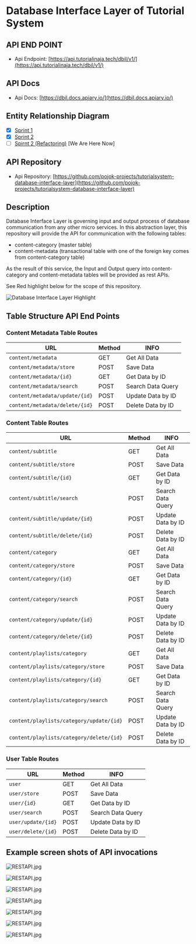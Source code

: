 # Database Interface Layer of Tutorial System

## API END POINT

- Api Endpoint: [https://api.tutorialinaja.tech/dbil/v1/](https://api.tutorialinaja.tech/dbil/v1/)

## API Docs

- Api Docs: [https://dbil.docs.apiary.io/](https://dbil.docs.apiary.io/)

## Entity Relationship Diagram

- [x] [Sprint 1](https://dbdiagram.io/d/5d28c8f8ced98361d6dc9bab)
- [x] [Sprint 2](https://dbdiagram.io/d/5d2edb4fced98361d6dcbc9f)
- [ ] [Spirnt 2 (Refactoring)](https://dbdiagram.io/d/5d60b65bced98361d6dddf7b) [We Are Here Now]

## API Repository

- Api Repository: [https://github.com/pojok-projects/tutorialsystem-database-interface-layer](https://github.com/pojok-projects/tutorialsystem-database-interface-layer)

## Description

Database Interface Layer is governing input and output process of database communication from any other micro services. In this abstraction layer, this repository will provide the API for communication with the following tables:

- content-category (master table)
- content-metadata (transactional table with one of the foreign key comes from content-category table)

As the result of this service, the Input and Output query into content-category and content-metadata tables will be provided as rest APIs.

See Red highlight below for the scope of this repository.

![Database Interface Layer Highlight](https://raw.githubusercontent.com/pojok-projects/tutorialsystem-database-interface-layer/blob/master/images/Content_Manager_highlight.png)

## Table Structure API End Points

### Content Metadata Table Routes

| URL                            | Method | INFO              |
| ------------------------------ | ------ | ----------------- |
| `content/metadata`             | GET    | Get All Data      |
| `content/metadata/store`       | POST   | Save Data         |
| `content/metadata/{id}`        | GET    | Get Data by ID    |
| `content/metadata/search`      | POST   | Search Data Query |
| `content/metadata/update/{id}` | POST   | Update Data by ID |
| `content/metadata/delete/{id}` | POST   | Delete Data by ID |

### Content Table Routes

| URL                                      | Method | INFO              |
| ---------------------------------------- | ------ | ----------------- |
| `content/subtitle`                       | GET    | Get All Data      |
| `content/subtitle/store`                 | POST   | Save Data         |
| `content/subtitle/{id}`                  | GET    | Get Data by ID    |
| `content/subtitle/search`                | POST   | Search Data Query |
| `content/subtitle/update/{id}`           | POST   | Update Data by ID |
| `content/subtitle/delete/{id}`           | POST   | Delete Data by ID |
| `content/category`                       | GET    | Get All Data      |
| `content/category/store`                 | POST   | Save Data         |
| `content/category/{id}`                  | GET    | Get Data by ID    |
| `content/category/search`                | POST   | Search Data Query |
| `content/category/update/{id}`           | POST   | Update Data by ID |
| `content/category/delete/{id}`           | POST   | Delete Data by ID |
| `content/playlists/category`             | GET    | Get All Data      |
| `content/playlists/category/store`       | POST   | Save Data         |
| `content/playlists/category/{id}`        | GET    | Get Data by ID    |
| `content/playlists/category/search`      | POST   | Search Data Query |
| `content/playlists/category/update/{id}` | POST   | Update Data by ID |
| `content/playlists/category/delete/{id}` | POST   | Delete Data by ID |

### User Table Routes

| URL                | Method | INFO              |
| ------------------ | ------ | ----------------- |
| `user`             | GET    | Get All Data      |
| `user/store`       | POST   | Save Data         |
| `user/{id}`        | GET    | Get Data by ID    |
| `user/search`      | POST   | Search Data Query |
| `user/update/{id}` | POST   | Update Data by ID |
| `user/delete/{id}` | POST   | Delete Data by ID |

## Example screen shots of API invocations

![RESTAPI.jpg](https://raw.githubusercontent.com/pojok-projects/tutorialsystem-database-interface-layer/blob/master/images/Selection_01283.png)

![RESTAPI.jpg](https://raw.githubusercontent.com/pojok-projects/tutorialsystem-database-interface-layer/blob/master/images/Selection_01284.png)

![RESTAPI.jpg](https://raw.githubusercontent.com/pojok-projects/tutorialsystem-database-interface-layer/blob/master/images/Selection_01285.png)

![RESTAPI.jpg](https://raw.githubusercontent.com/pojok-projects/tutorialsystem-database-interface-layer/blob/master/images/Selection_01286.png)

![RESTAPI.jpg](https://raw.githubusercontent.com/pojok-projects/tutorialsystem-database-interface-layer/blob/master/images/Selection_01287.png)

![RESTAPI.jpg](https://raw.githubusercontent.com/pojok-projects/tutorialsystem-database-interface-layer/blob/master/images/Selection_01290.png)

![RESTAPI.jpg](https://raw.githubusercontent.com/pojok-projects/tutorialsystem-database-interface-layer/blob/master/images/Selection_01291.png)
